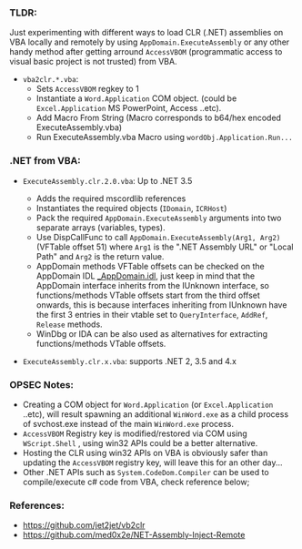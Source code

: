 ### TLDR:
Just experimenting with different ways to load CLR (.NET) assemblies on VBA locally and remotely by using `AppDomain.ExecuteAssembly` or any other handy method after getting arround `AccessVBOM` (programmatic access to visual basic project is not trusted) from VBA.

 * `vba2clr.*.vba`: 
   * Sets `AccessVBOM` regkey to 1
   * Instantiate a `Word.Application` COM object. (could be `Excel.Application` MS PowerPoint, Access ..etc).
   * Add Macro From String (Macro corresponds to b64/hex encoded ExecuteAssembly.vba)
   * Run ExecuteAssembly.vba Macro using `wordObj.Application.Run...`

### .NET from VBA:
* `ExecuteAssembly.clr.2.0.vba`: Up to .NET 3.5
   - Adds the required mscordlib references
   - Instantiates the required objects (`IDomain`, `ICRHost`)
   - Pack the required `AppDomain.ExecuteAssembly` arguments into two separate arrays (variables, types).
   - Use DispCallFunc to call `AppDomain.ExecuteAssembly(Arg1, Arg2)` (VFTable offset 51) where `Arg1` is the ".NET Assembly URL" or "Local Path" and `Arg2` is the return value.
   - AppDomain methods VFTable offsets can be checked on the AppDomain IDL <a href="https://github.com/med0x2e/VBACLR/blob/main/_AppDomain.idl.not.cs">_AppDomain.idl</a>, just keep in mind that the AppDomain interface inherits from the IUnknown interface, so functions/methods VTable offsets start from the third offset onwards, this is because interfaces inheriting from IUnknown have the first 3 entries in their vtable set to `QueryInterface`, `AddRef`, `Release` methods.
   - WinDbg or IDA can be also used as alternatives for extracting functions/methods VTable offsets.
   
* `ExecuteAssembly.clr.x.vba`: supports .NET 2, 3.5 and 4.x

### OPSEC Notes:
- Creating a COM object for `Word.Application` (or `Excel.Application` ..etc), will result spawning an additional `WinWord.exe` as a child process of svchost.exe instead of the main `WinWord.exe` process.
- `AccessVBOM` Registry key is modified/restored via COM using `WScript.Shell` , using win32 APIs could be a better alternative.
- Hosting the CLR using win32 APIs on VBA is obviously safer than updating the `AccessVBOM` registry key, will leave this for an other day...
- Other .NET APIs such as `System.CodeDom.Compiler` can be used to compile/execute c# code from VBA, check reference below;

 
### References:

* https://github.com/jet2jet/vb2clr
* https://github.com/med0x2e/NET-Assembly-Inject-Remote



